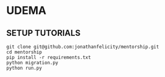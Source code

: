 # UDEMA

## SETUP TUTORIALS

```
git clone git@github.com:jonathanfelicity/mentorship.git
cd mentorship
pip install -r requirements.txt
python migration.py
python run.py
```